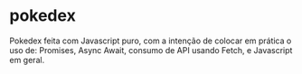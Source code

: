 # pokedex
Pokedex feita com Javascript puro, com a intenção de colocar em prática o uso de: Promises, Async Await, consumo de API usando Fetch, e Javascript em geral.
